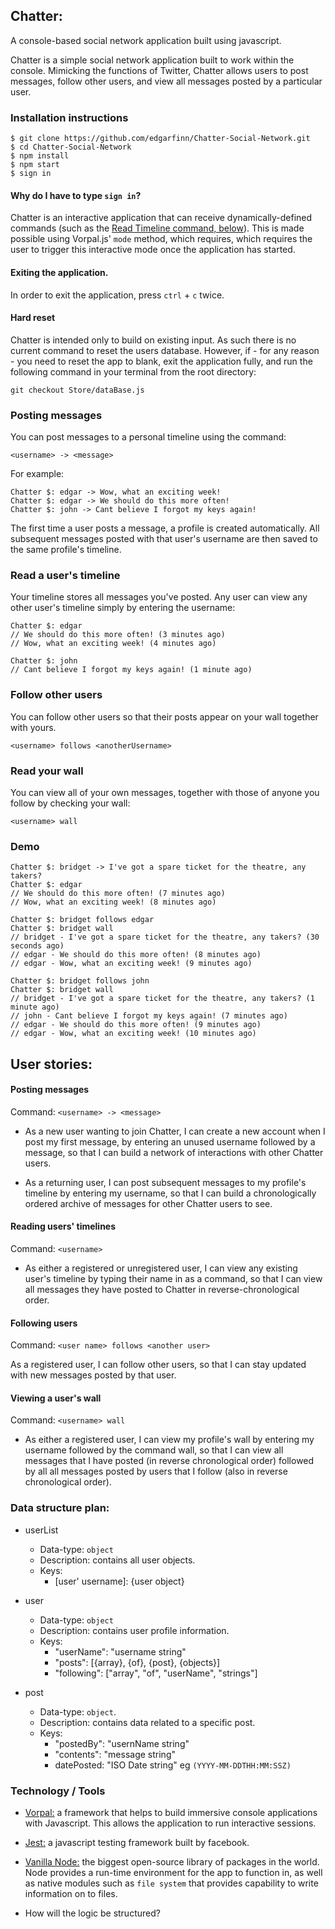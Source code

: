 ## Chatter:
A console-based social network application built using javascript.

Chatter is a simple social network application built to work within the console. Mimicking the functions of Twitter, Chatter allows users to post messages, follow other users, and view all messages posted by a particular user.

### Installation instructions
```
$ git clone https://github.com/edgarfinn/Chatter-Social-Network.git
$ cd Chatter-Social-Network
$ npm install
$ npm start
$ sign in
```

#### Why do I have to type ```sign in```?

Chatter is an interactive application that can receive dynamically-defined commands (such as the [Read Timeline command, below](https://github.com/edgarfinn/Chatter-Social-Network#reading-users-timelines)). This is made possible using Vorpal.js' ```mode``` method, which requires, which requires the user to trigger this interactive mode once the application has started.

#### Exiting the application.
In order to exit the application, press ```ctrl``` + ```c``` twice.

#### Hard reset
Chatter is intended only to build on existing input. As such there is no current command to reset the users database. However, if - for any reason - you need to reset the app to blank, exit the application fully, and run the following command in your terminal from the root directory:

```
git checkout Store/dataBase.js
```

### Posting messages
You can post messages to a personal timeline using the command:

  ```<username> -> <message>```

For example:

```
Chatter $: edgar -> Wow, what an exciting week!
Chatter $: edgar -> We should do this more often!
Chatter $: john -> Cant believe I forgot my keys again!
```

  The first time a user posts a message, a profile is created automatically. All subsequent messages posted with that user's username are then saved to the same profile's timeline.

### Read a user's timeline
Your timeline stores all messages you've posted. Any user can view any other user's timeline simply by entering the username:

```
Chatter $: edgar
// We should do this more often! (3 minutes ago)
// Wow, what an exciting week! (4 minutes ago)

Chatter $: john
// Cant believe I forgot my keys again! (1 minute ago)
```

### Follow other users

You can follow other users so that their posts appear on your wall together with yours.

```<username> follows <anotherUsername>```

### Read your wall

You can view all of your own messages, together with those of anyone you follow by checking your wall:

```<username> wall```

### Demo

```
Chatter $: bridget -> I've got a spare ticket for the theatre, any takers?
Chatter $: edgar
// We should do this more often! (7 minutes ago)
// Wow, what an exciting week! (8 minutes ago)

Chatter $: bridget follows edgar
Chatter $: bridget wall
// bridget - I've got a spare ticket for the theatre, any takers? (30 seconds ago)
// edgar - We should do this more often! (8 minutes ago)
// edgar - Wow, what an exciting week! (9 minutes ago)

Chatter $: bridget follows john
Chatter $: bridget wall
// bridget - I've got a spare ticket for the theatre, any takers? (1 minute ago)
// john - Cant believe I forgot my keys again! (7 minutes ago)
// edgar - We should do this more often! (9 minutes ago)
// edgar - Wow, what an exciting week! (10 minutes ago)
```

## User stories:
#### Posting messages

Command: ```<username> -> <message>```

- As a new user wanting to join Chatter, I can create a new account when I post my first message, by entering an unused username followed by a message, so that I can build a network of interactions with other Chatter users.

- As a returning user, I can post subsequent messages to my profile's timeline by entering my username, so that I can build a chronologically ordered archive of messages for other Chatter users to see.

#### Reading users' timelines
Command: ```<username>```

- As either a registered or unregistered user, I can view any existing user's timeline by typing their name in as a command, so that I can view all messages they have posted to Chatter in reverse-chronological order.

#### Following users

Command: ```<user name> follows <another user>```

As a registered user, I can follow other users, so that I can stay updated with new messages posted by that user.

#### Viewing a user's wall

Command: ```<username> wall```

- As either a registered user, I can view my profile's wall by entering my username followed by the command wall, so that I can view all messages that I have posted (in reverse chronological order) followed by all all messages posted by users that I follow (also in reverse chronological order).

### Data structure plan:

- userList
  - Data-type: ```object```
  - Description: contains all user objects.
  - Keys:
    - [user' username]: {user object}

- user
  - Data-type: ```object```
  - Description: contains user profile information.
  - Keys:
    - "userName": "username string"
    - "posts": [{array}, {of}, {post}, {objects}]
    - "following": ["array", "of", "userName", "strings"]

- post
  - Data-type: ```object```.
  - Description: contains data related to a specific post.
  - Keys:
    - "postedBy": "usernName string"
    - "contents": "message string"
    - datePosted: "ISO Date string" eg ```(YYYY-MM-DDTHH:MM:SSZ)```


### Technology / Tools
  - [Vorpal:](http://vorpal.js.org/) a framework that helps to build immersive console applications with Javascript. This allows the application to run interactive sessions.

  - [Jest:](https://facebook.github.io/jest/) a javascript testing framework built by facebook.

  - [Vanilla Node:](https://nodejs.org/en/) the biggest open-source library of packages in the world. Node provides a run-time environment for the app to function in, as well as native modules such as ```file system``` that provides capability to write information on to files.

- How will the logic be structured?

